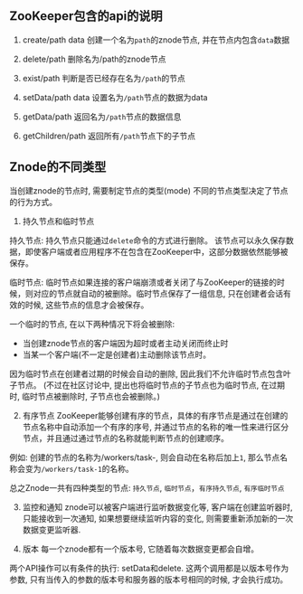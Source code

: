 ## ZooKeeper包含的api的说明
1. create/path data
创建一个名为`path`的znode节点, 并在节点内包含`data`数据

2. delete/path
删除名为/path的znode节点

3. exist/path
判断是否已经存在名为`/path`的节点

4. setData/path data
设置名为`/path`节点的数据为data

5. getData/path
返回名为`/path`节点的数据信息

6. getChildren/path
返回所有`/path`节点下的子节点


## Znode的不同类型
当创建znode的节点时, 需要制定节点的类型(mode) 不同的节点类型决定了节点的行为方式。

1. 持久节点和临时节点

持久节点: 持久节点只能通过`delete`命令的方式进行删除。 该节点可以永久保存数据，即使客户端或者应用程序不在包含在ZooKeeper中，这部分数据依然能够被保存。

临时节点: 临时节点如果连接的客户端崩溃或者关闭了与ZooKeeper的链接的时候，则对应的节点就自动的被删除。临时节点保存了一组信息, 只在创建者会话有效的时候, 这些节点的信息才会被保存。

一个临时的节点, 在以下两种情况下将会被删除:
- 当创建znode节点的客户端因为超时或者主动关闭而终止时
- 当某一个客户端(不一定是创建者)主动删除该节点时。

因为临时节点在创建者过期的时候会自动的删除, 因此我们不允许临时节点包含叶子节点。 (不过在社区讨论中, 提出也将临时节点的子节点也为临时节点, 在过期时, 临时节点被删除时, 子节点也会被删除。)

2. 有序节点
ZooKeeper能够创建有序的节点，具体的有序节点是通过在创建的节点名称中自动添加一个有序的序号, 并通过节点的名称的唯一性来进行区分节点，并且通过通过节点的名称就能判断节点的创建顺序。

例如: 创建的节点的名称为/workers/task-, 则会自动在名称后加上`1`, 那么节点名称会变为`/workers/task-1`的名称。

总之Znode一共有四种类型的节点: `持久节点`, `临时节点`，`有序持久节点`, `有序临时节点`

3. 监控和通知
znode可以被客户端进行监听数据变化等, 客户端在创建监听器时, 只能接收到一次通知, 如果想要继续监听内容的变化, 则需要重新添加新的一次数据变更监听器.

4. 版本
每一个znode都有一个版本号, 它随着每次数据变更都会自增。

两个API操作可以有条件的执行: setData和delete.  这两个调用都是以版本号作为参数, 只有当传入的参数的版本号和服务器的版本号相同的时候, 才会执行成功。
